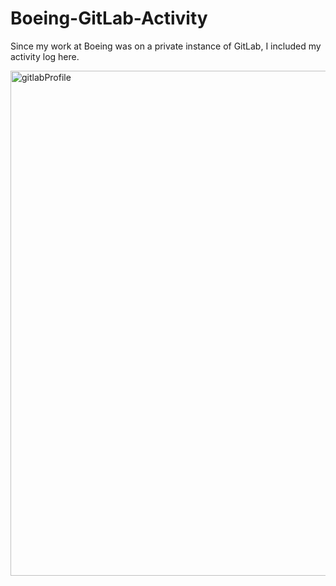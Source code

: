# Boeing-GitLab-Activity
Since my work at Boeing was on a private instance of GitLab, I included my activity log here.

<img width="808" alt="gitlabProfile" src="https://github.com/user-attachments/assets/a93048d8-754f-4827-afd8-62229f8f2096">

